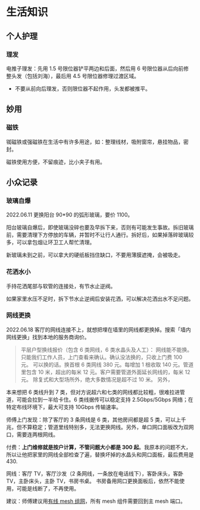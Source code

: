 # 生活知识

## 个人护理

### 理发

电推子理发：先用 1.5 号限位器铲平两边和后面，然后用 6 号限位器从后向前修整头发（包括刘海），最后用 4.5 号限位器修理过渡区域。

- 不要从前向后理发，否则限位器不起作用，头发都被推平。

## 妙用

### 磁铁

铷磁铁或强磁铁在生活中有许多用途，如：整理线材，吸附窗帘，悬挂物品，密封。

磁铁使用方便，不留痕迹，比小夹子有用。

## 小众记录

### 玻璃自爆

2022.06.11 更换阳台 90\*90 的弧形玻璃，要价 1100。

阳台玻璃自爆后，即使玻璃没碎也要及早拆下来，否则有可能发生事故。拆旧玻璃前，需要清理下方停放的车辆，并暂时不让行人通行。拆好后，如果掉落碎玻璃较多，可以拿包烟让环卫工人帮忙清理。

新玻璃未到之前，可以拿大的硬纸板挡住缺口，不要用薄膜遮掩，会被吸走。

### 花洒水小

手持花洒尾部与软管的连接处，有节水止逆阀。

如果家里水压不足时，拆下节水止逆阀后安装花洒，可以解决花洒出水不足问题。

### 网线更换

2022.06.18 客厅的网线连接不上，就想把埋在墙里的网线都更换掉。搜索「墙内网线更换」找到本地的服务商询价。

> 平层户型换线报价（包含 6 类网线，6 类水晶头及人工）：
> 网线能不能换。只能我们工作人员，上门查看来确认。确认没法换的，只收上门费 100 元。
> 可以换的话。换首根 6 类网线 380 元。每增加 1 根收取 140 元。管道里包含 10 米，超出的每米 12 元。客户需要管道外面延长网线的，每米 12 元。
> 除复式和大型场所外，绝大多数情况是超不过 10 米。
> 另外，

本来想把 6 类线升到 7 类，但对方说超六和七类的网线都比较粗，很难拉进管道，可能会拉到一半给卡住。6 类线据传可以稳定支持 2.5Gbps/5Gbps 网络；在特定布线环境下，最大可支持 10Gbps 传输速率。

师傅上门发现：除了客厅的 3 条网线是 6 类，其他房间都是超 5 类，可以上千兆，但不算稳定；管道里线特别多，无法更换网线。另外，单口网口面板改为双网口，需要连两根网线。

付费：**上门维修就是按户计算，不管问题大小都是 300 起**。我原本的问题不大，所以让他把家里的网线全部检查了遍，替换坏掉的水晶头和网口面板，最后费用是 430.

网线：客厅 TV，客厅沙发（2 条网线，一条放在电话线下），客卧床头，客卧 TV，主卧床头，主卧 TV，书房书桌。
书房备用网口更换面板后，依然不能使用，可能是线断了，不再使用。

建议：师傅建议用[有线 mesh 组网](https://sspai.com/post/74200)，所有 mesh 组件需要回到主 mesh 端口。
